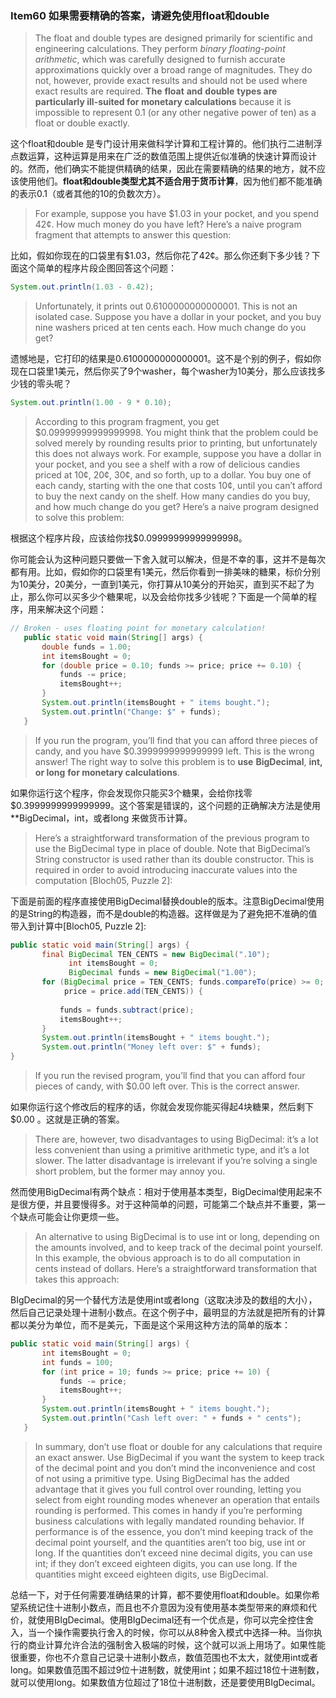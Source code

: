 ### Item60 如果需要精确的答案，请避免使用float和double

> The float and double types are designed primarily for scientific and engineering calculations. They perform *binary floating-point arithmetic*, which was carefully designed to furnish accurate approximations quickly over a broad range of magnitudes. They do not, however, provide exact results and should not be used where exact results are required. **The** **float** **and** **double** **types are particularly ill-suited for monetary calculations** because it is impossible to represent 0.1 (or any other negative power of ten) as a float or double exactly.

这个float和double 是专门设计用来做科学计算和工程计算的。他们执行二进制浮点数运算，这种运算是用来在广泛的数值范围上提供近似准确的快速计算而设计的。然而，他们确实不能提供精确的结果，因此在需要精确的结果的地方，就不应该使用他们。**float和double类型尤其不适合用于货币计算**，因为他们都不能准确的表示0.1（或者其他的10的负数次方）。

> For example, suppose you have $1.03 in your pocket, and you spend 42¢. How much money do you have left? Here’s a naive program fragment that attempts to answer this question:

比如，假如你现在的口袋里有$1.03，然后你花了42¢。那么你还剩下多少钱？下面这个简单的程序片段企图回答这个问题：

```java
System.out.println(1.03 - 0.42);
```

> Unfortunately, it prints out 0.6100000000000001. This is not an isolated case. Suppose you have a dollar in your pocket, and you buy nine washers priced at ten cents each. How much change do you get?

遗憾地是，它打印的结果是0.6100000000000001。这不是个别的例子，假如你现在口袋里1美元，然后你买了9个washer，每个washer为10美分，那么应该找多少钱的零头呢？

```java
System.out.println(1.00 - 9 * 0.10);
```

> According to this program fragment, you get $0.09999999999999998.
>  You might think that the problem could be solved merely by rounding results prior to printing, but unfortunately this does not always work. For example, suppose you have a dollar in your pocket, and you see a shelf with a row of delicious candies priced at 10¢, 20¢, 30¢, and so forth, up to a dollar. You buy one of each candy, starting with the one that costs 10¢, until you can’t afford to buy the next candy on the shelf. How many candies do you buy, and how much change do you get? Here’s a naive program designed to solve this problem:

根据这个程序片段，应该给你找$0.09999999999999998。

你可能会认为这种问题只要做一下舍入就可以解决，但是不幸的事，这并不是每次都有用。比如，假如你的口袋里有1美元，然后你看到一排美味的糖果，标价分别为10美分，20美分，一直到1美元，你打算从10美分的开始买，直到买不起了为止，那么你可以买多少个糖果呢，以及会给你找多少钱呢？下面是一个简单的程序，用来解决这个问题：

```java
// Broken - uses floating point for monetary calculation!
   public static void main(String[] args) {
       double funds = 1.00;
       int itemsBought = 0;
       for (double price = 0.10; funds >= price; price += 0.10) {
           funds -= price;
           itemsBought++;
       }
       System.out.println(itemsBought + " items bought.");
       System.out.println("Change: $" + funds);
   }
```

> If you run the program, you’ll find that you can afford three pieces of candy, and you have $0.3999999999999999 left. This is the wrong answer! The right way to solve this problem is to **use** **BigDecimal**, **int, or long** **for monetary calculations**.

如果你运行这个程序，你会发现你只能买3个糖果，会给你找零$0.3999999999999999。这个答案是错误的，这个问题的正确解决方法是使用**BigDecimal，int，或者long 来做货币计算。

> Here’s a straightforward transformation of the previous program to use the BigDecimal type in place of double. Note that BigDecimal’s String constructor is used rather than its double constructor. This is required in order to avoid introducing inaccurate values into the computation [Bloch05, Puzzle 2]:

下面是前面的程序直接使用BigDecimal替换double的版本。注意BigDecimal使用的是String的构造器，而不是double的构造器。这样做是为了避免把不准确的值带入到计算中[Bloch05, Puzzle 2]:

```java
public static void main(String[] args) {
       final BigDecimal TEN_CENTS = new BigDecimal(".10");
			 int itemsBought = 0;
			 BigDecimal funds = new BigDecimal("1.00"); 
       for (BigDecimal price = TEN_CENTS; funds.compareTo(price) >= 0;
            price = price.add(TEN_CENTS)) {
         
           funds = funds.subtract(price);
           itemsBought++;
       }
       System.out.println(itemsBought + " items bought.");
       System.out.println("Money left over: $" + funds);
}
```

> If you run the revised program, you’ll find that you can afford four pieces of candy, with $0.00 left over. This is the correct answer.

如果你运行这个修改后的程序的话，你就会发现你能买得起4块糖果，然后剩下$0.00 。这就是正确的答案。

> There are, however, two disadvantages to using BigDecimal: it’s a lot less convenient than using a primitive arithmetic type, and it’s a lot slower. The latter disadvantage is irrelevant if you’re solving a single short problem, but the former may annoy you.

然而使用BigDecimal有两个缺点：相对于使用基本类型，BigDecimal使用起来不是很方便，并且要慢得多。对于这种简单的问题，可能第二个缺点并不重要，第一个缺点可能会让你更烦一些。

> An alternative to using BigDecimal is to use int or long, depending on the amounts involved, and to keep track of the decimal point yourself. In this example, the obvious approach is to do all computation in cents instead of dollars. Here’s a straightforward transformation that takes this approach:

BIgDecimal的另一个替代方法是使用int或者long（这取决涉及的数组的大小），然后自己记录处理十进制小数点。在这个例子中，最明显的方法就是把所有的计算都以美分为单位，而不是美元，下面是这个采用这种方法的简单的版本：

```java
public static void main(String[] args) {
       int itemsBought = 0;
       int funds = 100;
       for (int price = 10; funds >= price; price += 10) {
           funds -= price;
           itemsBought++;
       }
       System.out.println(itemsBought + " items bought.");
       System.out.println("Cash left over: " + funds + " cents");
   }
```

> In summary, don’t use float or double for any calculations that require an exact answer. Use BigDecimal if you want the system to keep track of the decimal point and you don’t mind the inconvenience and cost of not using a primitive type. Using BigDecimal has the added advantage that it gives you full control over rounding, letting you select from eight rounding modes whenever an operation that entails rounding is performed. This comes in handy if you’re performing business calculations with legally mandated rounding behavior. If performance is of the essence, you don’t mind keeping track of the decimal point yourself, and the quantities aren’t too big, use int or long. If the quantities don’t exceed nine decimal digits, you can use int; if they don’t exceed eighteen digits, you can use long. If the quantities might exceed eighteen digits, use BigDecimal.

总结一下，对于任何需要准确结果的计算，都不要使用float和double。如果你希望系统记住十进制小数点，而且也不介意因为没有使用基本类型带来的麻烦和代价，就使用BIgDecimal。使用BIgDecimal还有一个优点是，你可以完全控住舍入，当一个操作需要执行舍入的时候，你可以从8种舍入模式中选择一种。当你执行的商业计算允许合法的强制舍入极端的时候，这个就可以派上用场了。如果性能很重要，你也不介意自己记录十进制小数点，数值范围也不太大，就使用int或者long。如果数值范围不超过9位十进制数，就使用int；如果不超过18位十进制数，就可以使用long。如果数值方位超过了18位十进制数，还是要使用BIgDecimal。
